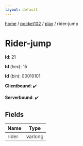 ```yaml
---
layout: default
---
```


[home](/)  /  [pocket102](/protocol/pocket102)  /  [play](/protocol/pocket102/play)  /  rider-jump

# Rider-jump

**Id**: 21

**Id** (hex): 15

**Id** (bin): 00010101

**Clientbound**: ✔️

**Serverbound**: ✔️

## Fields

Name | Type
---|---
rider | varlong

